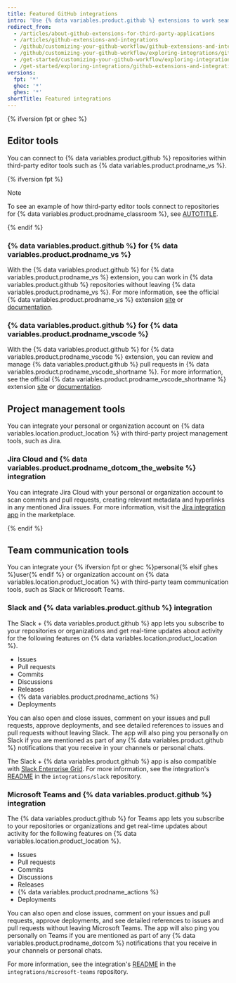 ```yaml
---
title: Featured GitHub integrations
intro: 'Use {% data variables.product.github %} extensions to work seamlessly in repositories on {% data variables.location.product_location %} within third-party applications.'
redirect_from:
  - /articles/about-github-extensions-for-third-party-applications
  - /articles/github-extensions-and-integrations
  - /github/customizing-your-github-workflow/github-extensions-and-integrations
  - /github/customizing-your-github-workflow/exploring-integrations/github-extensions-and-integrations
  - /get-started/customizing-your-github-workflow/exploring-integrations/github-extensions-and-integrations
  - /get-started/exploring-integrations/github-extensions-and-integrations
versions:
  fpt: '*'
  ghec: '*'
  ghes: '*'
shortTitle: Featured integrations
---
```


{% ifversion fpt or ghec %}

## Editor tools

You can connect to {% data variables.product.github %} repositories within third-party editor tools such as {% data variables.product.prodname_vs %}.

{% ifversion fpt %}

> [!NOTE]
> To see an example of how third-party editor tools connect to repositories for {% data variables.product.prodname_classroom %}, see [AUTOTITLE](/education/manage-coursework-with-github-classroom/integrate-github-classroom-with-an-ide/integrate-github-classroom-with-an-ide).

{% endif %}

### {% data variables.product.github %} for {% data variables.product.prodname_vs %}

With the {% data variables.product.github %} for {% data variables.product.prodname_vs %} extension, you can work in {% data variables.product.github %} repositories without leaving {% data variables.product.prodname_vs %}. For more information, see the official {% data variables.product.prodname_vs %} extension [site](https://visualstudio.github.com/) or [documentation](https://github.com/github/VisualStudio/tree/master/docs).

### {% data variables.product.github %} for {% data variables.product.prodname_vscode %}

With the {% data variables.product.github %} for {% data variables.product.prodname_vscode %} extension, you can review and manage {% data variables.product.github %} pull requests in {% data variables.product.prodname_vscode_shortname %}. For more information, see the official {% data variables.product.prodname_vscode_shortname %} extension [site](https://vscode.github.com/) or [documentation](https://github.com/Microsoft/vscode-pull-request-github).

## Project management tools

You can integrate your personal or organization account on {% data variables.location.product_location %} with third-party project management tools, such as Jira.

### Jira Cloud and {% data variables.product.prodname_dotcom_the_website %} integration

You can integrate Jira Cloud with your personal or organization account to scan commits and pull requests, creating relevant metadata and hyperlinks in any mentioned Jira issues. For more information, visit the [Jira integration app](https://github.com/marketplace/jira-software-github) in the marketplace.

{% endif %}

## Team communication tools

You can integrate your {% ifversion fpt or ghec %}personal{% elsif ghes %}user{% endif %} or organization account on {% data variables.location.product_location %} with third-party team communication tools, such as Slack or Microsoft Teams.

### Slack and {% data variables.product.github %} integration

The Slack + {% data variables.product.github %} app lets you subscribe to your repositories or organizations and get real-time updates about activity for the following features on {% data variables.location.product_location %}.

* Issues
* Pull requests
* Commits
* Discussions
* Releases
* {% data variables.product.prodname_actions %}
* Deployments

You can also open and close issues, comment on your issues and pull requests, approve deployments, and see detailed references to issues and pull requests without leaving Slack. The app will also ping you personally on Slack if you are mentioned as part of any {% data variables.product.github %} notifications that you receive in your channels or personal chats.

The Slack + {% data variables.product.github %} app is also compatible with [Slack Enterprise Grid](https://slack.com/intl/en-in/help/articles/360000281563-Manage-apps-on-Enterprise-Grid). For more information, see the integration's [README](https://github.com/integrations/slack/blob/master/README.md) in the `integrations/slack` repository.

### Microsoft Teams and {% data variables.product.github %} integration

The {% data variables.product.github %} for Teams app lets you subscribe to your repositories or organizations and get real-time updates about activity for the following features on {% data variables.location.product_location %}.

* Issues
* Pull requests
* Commits
* Discussions
* Releases
* {% data variables.product.prodname_actions %}
* Deployments

You can also open and close issues, comment on your issues and pull requests, approve deployments, and see detailed references to issues and pull requests without leaving Microsoft Teams. The app will also ping you personally on Teams if you are mentioned as part of any {% data variables.product.prodname_dotcom %} notifications that you receive in your channels or personal chats.

For more information, see the integration's [README](https://github.com/integrations/microsoft-teams/blob/master/Readme.md) in the `integrations/microsoft-teams` repository.
